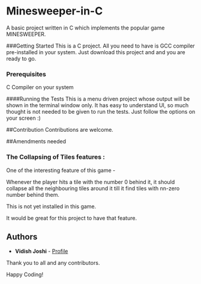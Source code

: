 # Minesweeper-in-C
A basic project written in C which implements the popular game MINESWEEPER.

###Getting Started
This is a C project. All you need to have is GCC compiler pre-installed in your system. Just download this project and and you are ready to go.

### Prerequisites
C Compiler on your system

####Running the Tests
This is a menu driven project whose output will be shown in the terminal window only. It has easy to understand UI, so much thought is not needed to be given to run the tests. Just follow the options on your screen :)

##Contribution
Contributions are welcome.

##Amendments needed
### The Collapsing of Tiles features :

One of the interesting feature of this game - 

Whenever the player hits a tile with the number 0 behind it, it should collapse all the neighbouring tiles around it till it find tiles with nn-zero number behind them.

This is not yet installed in this game. 

It would be great for this project to have that feature.

## Authors

* **Vidish Joshi** - [Profile](https://github.com/VidishJoshi)

Thank you to all and any contributors.

Happy Coding!
